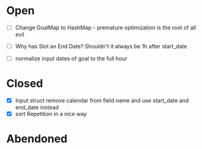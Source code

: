 # Open

- [ ] Change GoalMap to HashMap - premature optimization is the root of all evil
- [ ] Why has Slot an End Date? Shouldn't it always be 1h after start_date
- [ ] normalize input dates of goal to the full hour


# Closed

- [x] Input struct remove calendar from field name and use start_date and end_date instead
- [x] sort Repetition in a nice way

# Abendoned



